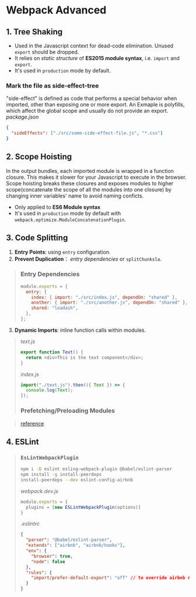 # Webpack Advanced

## 1. Tree Shaking

- Used in the Javascript context for dead-code elimination. Unused `export` should be dropped.
- It relies on _static structure_ of **ES2015 module syntax**, i.e. `import` and `export`.
- It's used in `production` mode by default.

### Mark the file as side-effect-tree

"side-effect" is defined as code that performs a special behavior when imported, other than exposing one or more export. An Exmaple is polyfills, which affect the global scope and usually do not provide an export.
_package.json_

```json
{
  "sideEffects": ["./src/some-side-effect-file.js", "*.css"]
}
```

## 2. Scope Hoisting

In the output bundles, each imported module is wrapped in a function closure. This makes it slower for your Javascript to execute in the browser.
Scope hoisting breaks these closures and exposes modules to higher scope(concatenate the scope of all the modules into one closure) by changing inner variables' name to avoid naming conficts.

- Only applied to **ES6 Module syntax**
- It's used in `production` mode by default with `webpack.optimize.ModuleConcatenationPlugin`.

## 3. Code Splitting

1. **Entry Points**: using `entry` configuration.
2. **Prevent Duplication**： _entry dependencies_ or `splitChunksla`.

> ### Entry Dependencies
>
> ```js
> module.exports = {
>   entry: {
>     index: { import: "./src/index.js", dependOn: "shared" },
>     another: { import: "./src/another.js", dependOn: "shared" },
>     shared: "loadash",
>   },
> };
> ```

3. **Dynamic Imports**: inline function calls within modules.

> _text.js_
>
> ```js
> export function Text() {
>   return <div>This is the text component</div>;
> }
> ```
>
> _index.js_
>
> ```js
> import("./text.js").then(({ Text }) => {
>   console.log(Text);
> });
> ```
>
> ### Prefetching/Preloading Modules

> [reference](https://webpack.js.org/guides/code-splitting/#prefetchingpreloading-modules)

## 4. ESLint

> ### `EsLintWebpackPlugin`
>
> ```bash
> npm i -D eslint esling-webpack-plugin @babel/eslint-parser
> npm install -g install-peerdeps
> install-peerdeps --dev eslint-config-airbnb
> ```
>
> _webpack.dev.js_
>
> ```js
> module.exports = {
>   plugins = [new ESLintWebpackPlugin(options)]
> }
> ```
>
> _.eslintrc_
>
> ```json
> {
>   "parser": "@babel/eslint-parser",
>   "extends": ["airbnb", "airbnb/hooks"],
>   "env": {
>     "browser": true,
>     "node": false
>   },
>   "rules": {
>     "import/prefer-default-export": "off" // to override airbnb rules
>   }
> }
> ```
